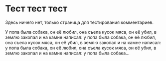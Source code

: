 Тест тест тест
==============

Здесь ничего нет, только страница для тестирования комментариев.

У попа была собака, он её любил,
она съела кусок мяса, он её убил,
в землю закопал и на камне написал:
у попа была собака, он её любил,
она съела кусок мяса, он её убил,
в землю закопал и на камне написал:
у попа была собака, он её любил,
она съела кусок мяса, он её убил,
в землю закопал и на камне написал:
у попа была собакa…

